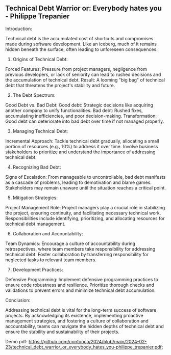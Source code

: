 ## Technical Debt Warrior or: Everybody  hates you - Philippe Trepanier

Introduction:

Technical debt is the accumulated cost of shortcuts and compromises made during software development. Like an iceberg, much of it remains hidden beneath the surface, often leading to unforeseen consequences.

1. Origins of Technical Debt:

Forced Features: Pressure from project managers, negligence from previous developers, or lack of seniority can lead to rushed decisions and the accumulation of technical debt.
Result: A looming "big bag" of technical debt that threatens the project's stability and future.

2. The Debt Spectrum:

Good Debt vs. Bad Debt:
Good debt: Strategic decisions like acquiring another company to unify functionalities.
Bad debt: Rushed fixes, accumulating inefficiencies, and poor decision-making.
Transformation: Good debt can deteriorate into bad debt over time if not managed properly.

3. Managing Technical Debt:

Incremental Approach:
Tackle technical debt gradually, allocating a small portion of resources (e.g., 10%) to address it over time.
Involve business stakeholders to prioritize and understand the importance of addressing technical debt.

4. Recognizing Bad Debt:

Signs of Escalation:
From manageable to uncontrollable, bad debt manifests as a cascade of problems, leading to demotivation and blame games.
Stakeholders may remain unaware until the situation reaches a critical point.

5. Mitigation Strategies:

Project Management Role:
Project managers play a crucial role in stabilizing the project, ensuring continuity, and facilitating necessary technical work.
Responsibilities include identifying, prioritizing, and allocating resources for technical debt management.

6. Collaboration and Accountability:

Team Dynamics:
Encourage a culture of accountability during retrospectives, where team members take responsibility for addressing technical debt.
Foster collaboration by transferring responsibility for neglected tasks to relevant team members.

7. Development Practices:

Defensive Programming:
Implement defensive programming practices to ensure code robustness and resilience.
Prioritize thorough checks and validations to prevent errors and minimize technical debt accumulation.

Conclusion:

Addressing technical debt is vital for the long-term success of software projects. By acknowledging its existence, implementing proactive management strategies, and fostering a culture of collaboration and accountability, teams can navigate the hidden depths of technical debt and ensure the stability and sustainability of their projects.

Demo pdf: https://github.com/confooca/2024/blob/main/2024-02-23/technical_debt_warrior_or_everybody_hates_you-philippe_trepanier.pdf;